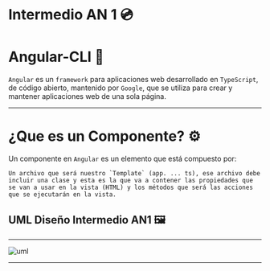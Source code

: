# Intermedio AN 1 💿

# Angular-CLI 📐

`Angular` es un `framework` para aplicaciones web desarrollado en `TypeScript`, de código abierto, mantenido por `Google`, que se utiliza para crear y mantener aplicaciones web de una sola página.
___
# ¿Que es  un Componente? ⚙

Un componente en `Angular` es un elemento que está compuesto por:
~~~
Un archivo que será nuestro `Template` (app. ... ts), ese archivo debe incluir una clase y esta es la que va a contener las propiedades que se van a usar en la vista (HTML) y los métodos que será las acciones que se ejecutarán en la vista.
~~~

## UML Diseño Intermedio AN1 🖼
___
![uml](./uml/uml.PNG)
___



